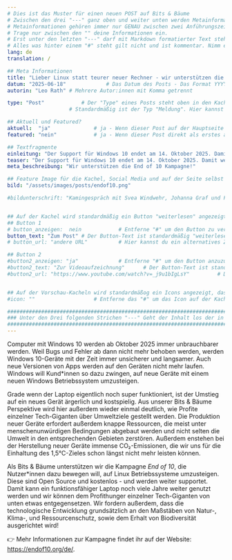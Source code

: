 ```yaml
---
# Dies ist das Muster für einen neuen POST auf Bits & Bäume
# Zwischen den drei "---" ganz oben und weiter unten werden Metainformationen eingetragen.
# Metainformationen gehören immer nur GENAU zwischen zwei Anführungszeichen.
# Trage nur zwischen den "" deine Informationen ein.
# Erst unter den letzten "---" darf mit Markdown formatierter Text stehen.
# Alles was hinter einem "#" steht gilt nicht und ist kommentar. Nimm ein "#" weg, wenn du die jeweilige information dahinter festlegen willst.
lang: de
translation: /

## Meta Informationen
title: "Lieber Linux statt teurer neuer Rechner - wir unterstützen die End of 10 Kampagne!"
datum: "2025-06-18" 			# Das Datum des Posts - Das Format YYYY-MM-DD muss eingehalten werden!
autorin: "Leo Rath"	# Mehrere Autor:innen mit Komma getrennt

type: "Post"			# Der "Type" eines Posts steht oben in den Kacheln und auf der Seite ganz oben.
					# Standardmäßig ist der Typ "Meldung". Hier kannst du das ändern z.B. "Bericht" oder "Jobangebot" etc.

## Aktuell und Featured?
aktuell:  "ja" 				# ja - Wenn dieser Post auf der Hauptseite unter Aktuelles auftauchen soll (falls er nicht featured ist)
featured: "nein"  			# ja - Wenn dieser Post direkt als erstes auf der Landing Page angezeigt werden soll, ansonsten "nein" oder Zeile löschen

## Textfragmente
einleitung: "Der Support für Windows 10 endet am 14. Oktober 2025. Damit werden zahlreiche Windows-Geräte mit der Zeit praktisch unbrauchbar. Wer Windows weiter nutzen möchte, muss sich ein neues Gerät anschaffen. Die Kampagne *End of 10* macht darauf aufmerksam, dass ein intakter Laptop mit der Installation eines Linux-Betriebssystem auch über Jahre hinweg noch sicher und schnell benutzbar bleibt."				# Die Einleitung erscheint auf der Seite noch vor den Autor:innen und dem Feature Image
teaser: "Der Support für Windows 10 endet am 14. Oktober 2025. Damit werden zahlreiche Windows-Geräte mit der Zeit praktisch unbrauchbar. Wer Windows weiter nutzen möchte, muss sich ein neues Gerät anschaffen. Die Kampagne *End of 10* macht darauf aufmerksam, dass ein intakter Laptop mit der Installation eines Linux-Betriebssystem auch über Jahre hinweg noch sicher und schnell benutzbar bleibt."			# Der Teaser wird auf den Kacheln als Anreißertext angezeigt.
meta_beschreibung: "Wir unterstützen die End of 10 Kampagne!" 			# ≤135 Zeichen Beschreibugnstext der in Social Media und Suchergebnissen unter dem Titel angezeigt wird (also extern)

## Feature Image für die Kachel, Social Media und auf der Seite selbst
bild: "/assets/images/posts/endof10.png"

#bildunterschrift: "Kamingespräch mit Svea Windwehr, Johanna Graf und Friederike Hildebrandt (von links)"


## Auf der Kachel wird standardmäßig ein Button "weiterlesen" angezeigt. Dieser kann hier angepasst oder versteckt werden
## Button 1
# button_anzeigen:  nein 			# Entferne "#" um den Button zu verstecken
button_text: "Zum Post"	# Der Button-Text ist standardmäßig "weiterlesen"
# button_url: "andere URL"			# Hier kannst du ein alternatives Ziel z.B. eine extern URL angeben

## Button 2
#button2_anzeigen: "ja" 			# Entferne "#" um den Button anzuzueigen
#button2_text: "Zur Videoaufzeichnung"		# Der Button-Text ist standardmäßig "weiterlesen"
#button2_url: "https://www.youtube.com/watch?v=_j9u1bIgLsY"			# DIE URL ist standardmäßig die des Posts - Hier kannst du ein alternatives Ziel z.B. eine extern URL angeben


## Auf der Vorschau-Kacheln wird standardmäßog ein Icons angezeigt, das kann hier abgeschaltet werden.
#icon: ""					# Entferne das "#" um das Icon auf der Kachel auszuschalten

#########################################################################################################
### Unter den Drei folgenden Strichen "---" Geht der Inhalt los der in Markdown formatiert sein darf! ###
#########################################################################################################
---
```


Computer mit Windows 10 werden ab Oktober 2025 immer unbrauchbarer werden. Weil Bugs und Fehler ab dann nicht mehr behoben werden, werden Windows 10-Geräte mit der Zeit immer unsicherer und langsamer. Auch neue Versionen von Apps werden auf den Geräten nicht mehr laufen. Windows will Kund*innen so dazu zwingen, auf neue Geräte mit einem neuen Windows Betriebssystem umzusteigen.

Grade wenn der Laptop eigentlich noch super funktioniert, ist der Umstieg auf ein neues Gerät ärgerlich und kostspielig. Aus unserer Bits & Bäume Perspektive wird hier außerdem wieder einmal deutlich, wie Profite einzelner Tech-Giganten über Umweltziele gestellt werden. Die Produktion neuer Geräte erfordert außerdem knappe Ressourcen, die meist unter menschenunwürdigen Bedingungen abgebaut werden und nicht selten die Umwelt in den entsprechenden Gebieten zerstören. Außerdem enstehen bei der Herstellung neuer Geräte immense CO₂-Emissionen, die wir uns für die Einhaltung des 1,5°C-Zieles schon längst nicht mehr leisten können.

Als Bits & Bäume unterstützen wir die Kampagne *End of 10*, die Nutzer*innen dazu bewegen will, auf Linux Betriebssysteme umzusteigen. Diese sind Open Source und kostenlos - und werden weiter supportet. Damit kann ein funktionsfähiger Laptop noch viele Jahre weiter genutzt werden und wir können dem Profithunger einzelner Tech-Giganten von unten etwas entgegensetzen. Wir fordern außerdem, dass die technologische Entwicklung grundsätzlich an den Maßstäben von Natur-, Klima-, und Ressourcenschutz, sowie dem Erhalt von Biodiversität ausgerichtet wird!

👉 Mehr Informationen zur Kampagne findet ihr auf der Website: https://endof10.org/de/.
